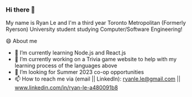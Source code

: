 ### Hi there 👋

<!--
**ryan1le/ryan1le** is a ✨ _special_ ✨ repository because its `README.md` (this file) appears on your GitHub profile.

Here are some ideas to get you started:

- 🔭 I’m currently working on ...
- 🌱 I’m currently learning ...
- 👯 I’m looking to collaborate on ...
- 🤔 I’m looking for help with ...
- 💬 Ask me about ...
- 📫 How to reach me: ...
- 😄 Pronouns: ...
- ⚡ Fun fact: ...
-->

My name is Ryan Le and I'm a third year Toronto Metropolitan (Formerly Ryerson) University student studying Computer/Software Engineering!

😄 About me

- 🌱 I’m currently learning Node.js and React.js
- 🔭 I’m currently working on a Trivia game website to help with my learning process of the languages above
- 🤔 I’m looking for Summer 2023 co-op opportunities 
- 📫 How to reach me via (email || LinkedIn): ryanle.le@gmail.com || www.linkedin.com/in/ryan-le-a480091b8
